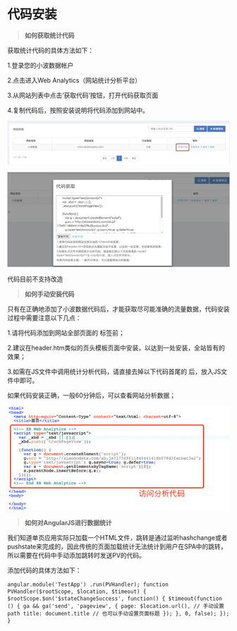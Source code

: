 # 代码安装

> **如何获取统计代码**

获取统计代码的具体方法如下：

1.登录您的小波数据帐户

2.点击进入Web Analytics（网站统计分析平台）

3.从网站列表中点击‘获取代码’按钮，打开代码获取页面

4.复制代码后，按照安装说明将代码添加到网站中。

![](assets/get_code.png)

![](assets/js_code.png)

代码目前不支持改造

> **如何手动安装代码**

只有在正确地添加了小波数据代码后，才能获取尽可能准确的流量数据，代码安装过程中需要注意以下几点：

1.请将代码添加到网站全部页面的 </head>标签前；

2.建议在header.htm类似的页头模板页面中安装，以达到一处安装，全站皆有的效果；

3.如需在JS文件中调用统计分析代码，请直接去掉以下代码首尾的 <script type="text/javascript">与 </script>后，放入JS文件中即可。

如果代码安装正确，一般60分钟后，可以查看网站分析数据；

![](assets/code.png)


> **如何对AngularJS进行数据统计**


我们知道单页应用实际只加载一个HTML文件，跳转是通过监听hashchange或者pushstate来完成的，因此传统的页面加载统计无法统计到用户在SPA中的跳转，所以需要在代码中手动添加跳转时发送PV的代码。

添加代码的具体方法如下：

```
angular.module('TestApp') .run(PVHandler); function PVHandler($rootScope, $location, $timeout) { $rootScope.$on('$stateChangeSuccess', function() { $timeout(function () { ga && ga('send', 'pageview', { page: $location.url(), // 手动设置 path title: document.title // 也可以手动设置页面标题 }); }, 0, false); }); }

```


